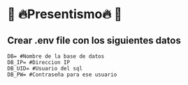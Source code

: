 👻  🔥Presentismo🔥  👻
=========

## **Crear .env file con los siguientes datos**

```
DB= #Nombre de la base de datos
DB_IP= #Direccion IP
DB_UID= #Usuario del sql
DB_PW= #Contraseña para ese usuario

```
